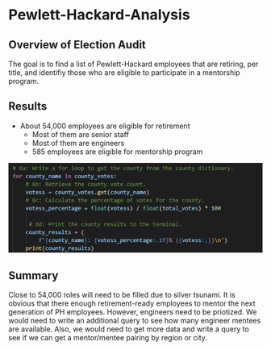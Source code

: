 # Pewlett-Hackard-Analysis

## Overview of Election Audit
The goal is to find a list of Pewlett-Hackard employees that are retiring, per title, and identifiy those who are eligible to participate in a mentorship program.


## Results

- About 54,000 employees are eligible for retirement
  - Most of them are senior staff
  - Most of them are engineers
  - 585 employees are eligible for mentorship program

![](https://github.com/mpfraser7/Election_Analysis/blob/main/Analysis/County%20Votes%20Code.png)



## Summary
Close to 54,000 roles will need to be filled due to silver tsunami. It is obvious that there enough retirement-ready employees to mentor the next generation of PH employees. However, engineers need to be priotized. We would need to write an additional query to see how many engineer mentees are available. Also, we would need to get more data and write a query to see if we can get a mentor/mentee pairing by region or city.
